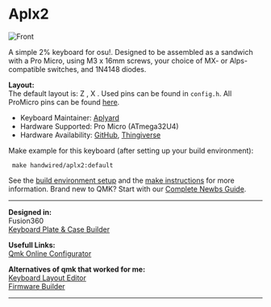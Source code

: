 # Aplx2

![Front](https://i.imgur.com/cN4WfaQ.jpg)  
   
A simple 2% keyboard for osu!. Designed to be assembled as a sandwich with a Pro Micro, using M3 x 16mm screws, your choice of MX- or Alps-compatible switches, and 1N4148 diodes.   

**Layout:**  
The default layout is: Z , X .
Used pins can be found in `config.h`. All ProMicro pins can be found [here](https://cdn.sparkfun.com/datasheets/Dev/Arduino/Boards/ProMicro16MHzv1.pdf).

* Keyboard Maintainer: [Aplyard](https://github.com/Aplyard)
* Hardware Supported: Pro Micro (ATmega32U4)
* Hardware Availability: [GitHub](https://github.com/Aplyard/Aplx2), [Thingiverse](https://www.thingiverse.com/thing:4294608)

Make example for this keyboard (after setting up your build environment):

     make handwired/aplx2:default

See the [build environment setup](https://docs.qmk.fm/#/getting_started_build_tools) and the [make instructions](https://docs.qmk.fm/#/getting_started_make_guide) for more information. Brand new to QMK? Start with our [Complete Newbs Guide](https://docs.qmk.fm/#/newbs).

---  
**Designed in:**  
Fusion360     
[Keyboard Plate & Case Builder](http://builder.swillkb.com/)  
 

**Usefull Links:**  
[Qmk Online Configurator](https://config.qmk.fm/#)  

**Alternatives of qmk that worked for me:**  
[Keyboard Layout Editor](http://www.keyboard-layout-editor.com/#/)   
[Firmware Builder](https://kbfirmware.com/)      

---   
